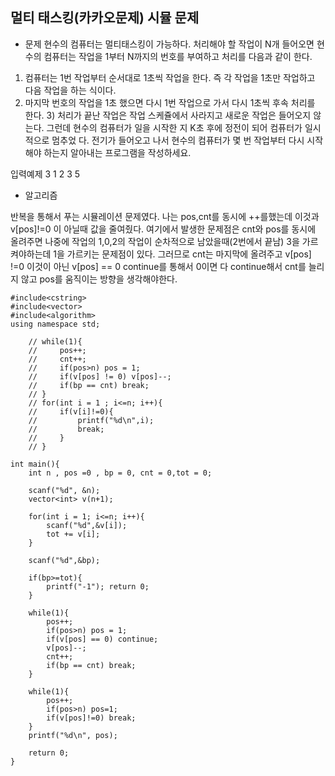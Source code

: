## 멀티 태스킹(카카오문제) 시뮬 문제

* 문제 
현수의 컴퓨터는 멀티태스킹이 가능하다. 처리해야 할 작업이 N개 들어오면 현수의 컴퓨터는
작업을 1부터 N까지의 번호를 부여하고 처리를 다음과 같이 한다.
1) 컴퓨터는 1번 작업부터 순서대로 1초씩 작업을 한다. 즉 각 작업을 1초만 작업하고 다음 작업을 하는 식이다.
2) 마지막 번호의 작업을 1초 했으면 다시 1번 작업으로 가서 다시 1초씩 후속 처리를 한다. 3) 처리가 끝난 작업은 작업 스케쥴에서 사라지고 새로운 작업은 들어오지 않는다.
그런데 현수의 컴퓨터가 일을 시작한 지 K초 후에 정전이 되어 컴퓨터가 일시적으로 멈추었 다. 전기가 들어오고 나서 현수의 컴퓨터가 몇 번 작업부터 다시 시작해야 하는지 알아내는 프로그램을 작성하세요.

입력예제
3 
1 
2 
3 
5

* 알고리즘

반복을 통해서 푸는 시뮬레이션 문제였다. 나는 pos,cnt를 동시에 ++를했는데 이것과 v[pos]!=0 이 아닐때 값을 줄여줬다. 
여기에서 발생한 문제점은 cnt와 pos를 동시에 올려주면 나중에 작업의 1,0,2의 작업이 순차적으로 남았을때(2번에서 끝남) 3을 가르켜야하는데 1을 가르키는 문제점이 있다. 
그러므로 cnt는 마지막에 올려주고 v[pos] !=0 이것이 아닌 v[pos] == 0 continue를 통해서 0이면 다 continue해서 cnt를 늘리지 않고 pos를 움직이는 방향을 생각해야한다. 

```
#include<cstring>
#include<vector>
#include<algorithm>
using namespace std;

    // while(1){
    //     pos++;
    //     cnt++;
    //     if(pos>n) pos = 1;
    //     if(v[pos] != 0) v[pos]--;
    //     if(bp == cnt) break;
    // }
    // for(int i = 1 ; i<=n; i++){
    //     if(v[i]!=0){
    //         printf("%d\n",i);
    //         break;
    //     }
    // }

int main(){
    int n , pos =0 , bp = 0, cnt = 0,tot = 0; 

    scanf("%d", &n);
    vector<int> v(n+1);

    for(int i = 1; i<=n; i++){
        scanf("%d",&v[i]);
        tot += v[i];
    }

    scanf("%d",&bp);

    if(bp>=tot){
        printf("-1"); return 0;
    }

    while(1){
        pos++;
        if(pos>n) pos = 1;
        if(v[pos] == 0) continue; 
        v[pos]--;
        cnt++;
        if(bp == cnt) break;
    }
 
    while(1){
		pos++;
		if(pos>n) pos=1;
		if(v[pos]!=0) break;	
	}
	printf("%d\n", pos);
 
    return 0;
}


```